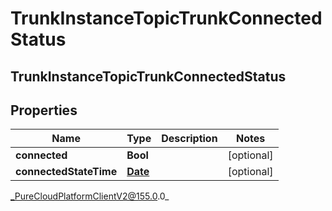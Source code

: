 # TrunkInstanceTopicTrunkConnectedStatus

## TrunkInstanceTopicTrunkConnectedStatus

## Properties

|Name | Type | Description | Notes|
|------------ | ------------- | ------------- | -------------|
| **connected** | **Bool** |  | [optional] |
| **connectedStateTime** | [**Date**](Date) |  | [optional] |



_PureCloudPlatformClientV2@155.0.0_
